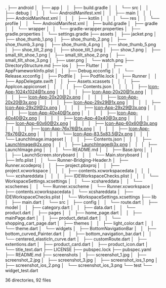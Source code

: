.
├── android
│   ├── app
│   │   ├── build.gradle
│   │   └── src
│   │       ├── debug
│   │       │   └── AndroidManifest.xml
│   │       ├── main
│   │       │   ├── AndroidManifest.xml
│   │       │   ├── kotlin
│   │       │   └── res
│   │       └── profile
│   │           └── AndroidManifest.xml
│   ├── build.gradle
│   ├── gradle
│   │   └── wrapper
│   │       └── gradle-wrapper.properties
│   ├── gradle.properties
│   └── settings.gradle
├── assets
│   ├── jacket.png
│   ├── shoe_thumb_1.png
│   ├── shoe_thumb_2.png
│   ├── shoe_thumb_3.png
│   ├── shoe_thumb_4.png
│   ├── shoe_thumb_5.png
│   ├── shoe_tilt_2.png
│   ├── shooe_tilt_1.png
│   ├── show_1.png
│   ├── small_tilt_shoe_1.png
│   ├── small_tilt_shoe_2.png
│   ├── small_tilt_shoe_3.png
│   ├── user.png
│   └── watch.png
├── DirectoryStructure.md
├── ios
│   ├── Flutter
│   │   ├── AppFrameworkInfo.plist
│   │   ├── Debug.xcconfig
│   │   └── Release.xcconfig
│   ├── Podfile
│   ├── Podfile.lock
│   ├── Runner
│   │   ├── AppDelegate.swift
│   │   ├── Assets.xcassets
│   │   │   ├── AppIcon.appiconset
│   │   │   │   ├── Contents.json
│   │   │   │   ├── Icon-App-1024x1024@1x.png
│   │   │   │   ├── Icon-App-20x20@1x.png
│   │   │   │   ├── Icon-App-20x20@2x.png
│   │   │   │   ├── Icon-App-20x20@3x.png
│   │   │   │   ├── Icon-App-29x29@1x.png
│   │   │   │   ├── Icon-App-29x29@2x.png
│   │   │   │   ├── Icon-App-29x29@3x.png
│   │   │   │   ├── Icon-App-40x40@1x.png
│   │   │   │   ├── Icon-App-40x40@2x.png
│   │   │   │   ├── Icon-App-40x40@3x.png
│   │   │   │   ├── Icon-App-60x60@2x.png
│   │   │   │   ├── Icon-App-60x60@3x.png
│   │   │   │   ├── Icon-App-76x76@1x.png
│   │   │   │   ├── Icon-App-76x76@2x.png
│   │   │   │   └── Icon-App-83.5x83.5@2x.png
│   │   │   └── LaunchImage.imageset
│   │   │       ├── Contents.json
│   │   │       ├── LaunchImage@2x.png
│   │   │       ├── LaunchImage@3x.png
│   │   │       ├── LaunchImage.png
│   │   │       └── README.md
│   │   ├── Base.lproj
│   │   │   ├── LaunchScreen.storyboard
│   │   │   └── Main.storyboard
│   │   ├── Info.plist
│   │   └── Runner-Bridging-Header.h
│   ├── Runner.xcodeproj
│   │   ├── project.pbxproj
│   │   ├── project.xcworkspace
│   │   │   ├── contents.xcworkspacedata
│   │   │   └── xcshareddata
│   │   │       ├── IDEWorkspaceChecks.plist
│   │   │       └── WorkspaceSettings.xcsettings
│   │   └── xcshareddata
│   │       └── xcschemes
│   │           └── Runner.xcscheme
│   └── Runner.xcworkspace
│       ├── contents.xcworkspacedata
│       └── xcshareddata
│           ├── IDEWorkspaceChecks.plist
│           └── WorkspaceSettings.xcsettings
├── lib
│   ├── main.dart
│   └── src
│       ├── config
│       │   └── route.dart
│       ├── model
│       │   ├── category.dart
│       │   ├── data.dart
│       │   └── product.dart
│       ├── pages
│       │   ├── home_page.dart
│       │   ├── mainPage.dart
│       │   ├── product_detail.dart
│       │   └── shopping_cart_page.dart
│       ├── themes
│       │   ├── light_color.dart
│       │   └── theme.dart
│       └── widgets
│           ├── BottomNavigationBar
│           │   ├── bottom_curved_Painter.dart
│           │   ├── bottom_navigation_bar.dart
│           │   └── centered_elasticIn_curve.dart
│           ├── customRoute.dart
│           ├── extentions.dart
│           ├── product_card.dart
│           ├── product_icon.dart
│           └── title_text.dart
├── LICENSE
├── pubspec.lock
├── pubspec.yaml
├── README.md
├── screenshots
│   ├── screenshot_1.jpg
│   ├── screenshot_2.jpg
│   ├── screenshot_3.jpg
│   ├── screenshot_ios_1.png
│   ├── screenshot_ios_2.png
│   └── screenshot_ios_3.png
└── test
    └── widget_test.dart

36 directories, 92 files
